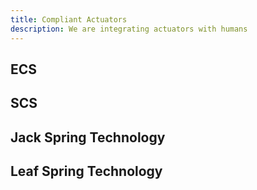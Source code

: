```yaml
---
title: Compliant Actuators
description: We are integrating actuators with humans
---
```


## ECS

## SCS

## Jack Spring Technology

## Leaf Spring Technology
